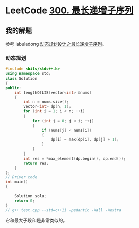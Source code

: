 # LeetCode [300. 最长递增子序列](https://leetcode.cn/problems/longest-increasing-subsequence/)



## 我的解题

参考 labuladong [动态规划设计之最长递增子序列](https://mp.weixin.qq.com/s/02o_OPgePjaz3dXnw9TA1w)。

### 动态规划



```C++
#include <bits/stdc++.h>
using namespace std;
class Solution
{
public:
	int lengthOfLIS(vector<int> &nums)
	{
		int n = nums.size();
		vector<int> dp(n, 1);
		for (int i = 1; i < n; ++i)
		{
			for (int j = 0; j < i; ++j)
			{
				if (nums[j] < nums[i])
				{
					dp[i] = max(dp[i], dp[j] + 1);
				}
			}
		}
		int res = *max_element(dp.begin(), dp.end());
		return res;
	}
};
// Driver code
int main()
{

	Solution solu;
	return 0;
}
// g++ test.cpp --std=c++11 -pedantic -Wall -Wextra


```

它和最大子段和是非常类似的。


